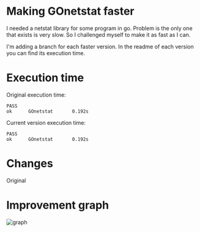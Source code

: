 # Making GOnetstat faster

I needed a netstat library for some program in go. Problem is the only one that exists is very slow.
So I challenged myself to make it as fast as I can.

I'm adding a branch for each faster version. 
In the readme of each version you can find its execution time.

# Execution time
Original execution time:
```
PASS
ok      GOnetstat       0.192s
```

Current version execution time:
```
PASS
ok      GOnetstat       0.192s
```

# Changes
Original

# Improvement graph
![graph](https://i.imgur.com/WYSXXvV.png)

